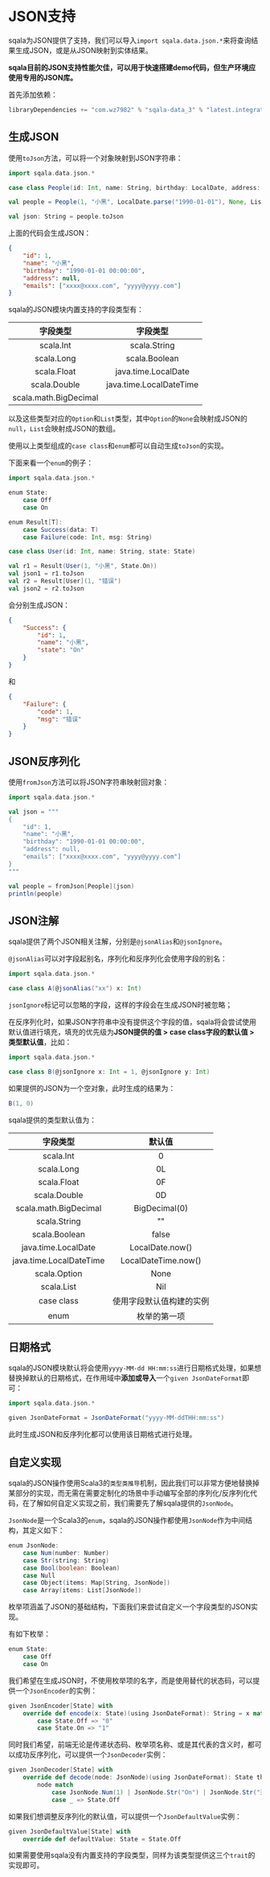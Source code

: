 # JSON支持

sqala为JSON提供了支持，我们可以导入`import sqala.data.json.*`来将查询结果生成JSON，或是从JSON映射到实体结果。

**sqala目前的JSON支持性能欠佳，可以用于快速搭建demo代码，但生产环境应使用专用的JSON库。**

首先添加依赖：

```scala
libraryDependencies += "com.wz7982" % "sqala-data_3" % "latest.integration"
```

## 生成JSON

使用`toJson`方法，可以将一个对象映射到JSON字符串：

```scala
import sqala.data.json.*

case class People(id: Int, name: String, birthday: LocalDate, address: Option[String], emails: List[String])

val people = People(1, "小黑", LocalDate.parse("1990-01-01"), None, List("xxxx@xxxx.com", "yyyy@yyyy.com"))

val json: String = people.toJson
```

上面的代码会生成JSON：

```json
{
    "id": 1,
    "name": "小黑",
    "birthday": "1990-01-01 00:00:00",
    "address": null,
    "emails": ["xxxx@xxxx.com", "yyyy@yyyy.com"]
}
```

sqala的JSON模块内置支持的字段类型有：

|字段类型                |字段类型               |
|:---------------------:|:---------------------:|
|scala.Int              |scala.String           |
|scala.Long             |scala.Boolean          |
|scala.Float            |java.time.LocalDate    |
|scala.Double           |java.time.LocalDateTime|
|scala.math.BigDecimal  |                       |

以及这些类型对应的`Option`和`List`类型，其中`Option`的`None`会映射成JSON的`null`，`List`会映射成JSON的数组。

使用以上类型组成的`case class`和`enum`都可以自动生成`toJson`的实现。

下面来看一个`enum`的例子：

```scala
import sqala.data.json.*

enum State:
    case Off
    case On

enum Result[T]:
    case Success(data: T)
    case Failure(code: Int, msg: String)

case class User(id: Int, name: String, state: State)

val r1 = Result(User(1, "小黑", State.On))
val json1 = r1.toJson
val r2 = Result[User](1, "错误")
val json2 = r2.toJson
```

会分别生成JSON：

```json
{
    "Success": {
        "id": 1,
        "name": "小黑",
        "state": "On"
    }
}
```

和

```json
{
    "Failure": {
        "code": 1,
        "msg": "错误"
    }
}
```

## JSON反序列化

使用`fromJson`方法可以将JSON字符串映射回对象：

```scala
import sqala.data.json.*

val json = """
{
    "id": 1,
    "name": "小黑",
    "birthday": "1990-01-01 00:00:00",
    "address": null,
    "emails": ["xxxx@xxxx.com", "yyyy@yyyy.com"]
}
"""

val people = fromJson[People](json)
println(people)
```

## JSON注解

sqala提供了两个JSON相关注解，分别是`@jsonAlias`和`@jsonIgnore`。

`@jsonAlias`可以对字段起别名，序列化和反序列化会使用字段的别名：

```scala
import sqala.data.json.*

case class A(@jsonAlias("xx") x: Int)
```

`jsonIgnore`标记可以忽略的字段，这样的字段会在生成JSON时被忽略；

在反序列化时，如果JSON字符串中没有提供这个字段的值，sqala将会尝试使用默认值进行填充，填充的优先级为**JSON提供的值 > case class字段的默认值 > 类型默认值**，比如：

```scala
import sqala.data.json.*

case class B(@jsonIgnore x: Int = 1, @jsonIgnore y: Int)
```

如果提供的JSON为一个空对象，此时生成的结果为：

```scala
B(1, 0)
```

sqala提供的类型默认值为：

|字段类型                |默认值                 |
|:---------------------:|:---------------------:|
|scala.Int              |0                      |
|scala.Long             |0L                     |
|scala.Float            |0F                     |
|scala.Double           |0D                     |
|scala.math.BigDecimal  |BigDecimal(0)          |
|scala.String           |""                     |
|scala.Boolean          |false                  |
|java.time.LocalDate    |LocalDate.now()        |
|java.time.LocalDateTime|LocalDateTime.now()    |
|scala.Option           |None                   |
|scala.List             |Nil                    |
|case class             |使用字段默认值构建的实例 |
|enum                   |枚举的第一项            |

## 日期格式

sqala的JSON模块默认将会使用`yyyy-MM-dd HH:mm:ss`进行日期格式处理，如果想替换掉默认的日期格式，在作用域中**添加或导入**一个`given JsonDateFormat`即可：

```scala
import sqala.data.json.*

given JsonDateFormat = JsonDateFormat("yyyy-MM-ddTHH:mm:ss")
```

此时生成JSON和反序列化都可以使用该日期格式进行处理。

## 自定义实现

sqala的JSON操作使用Scala3的`类型类推导`机制，因此我们可以非常方便地替换掉某部分的实现，而无需在需要定制化的场景中手动编写全部的序列化/反序列化代码，在了解如何自定义实现之前，我们需要先了解sqala提供的`JsonNode`。

`JsonNode`是一个Scala3的`enum`，sqala的JSON操作都使用`JsonNode`作为中间结构，其定义如下：

```scala
enum JsonNode:
    case Num(number: Number)
    case Str(string: String)
    case Bool(boolean: Boolean)
    case Null
    case Object(items: Map[String, JsonNode])
    case Array(items: List[JsonNode])
```

枚举项涵盖了JSON的基础结构，下面我们来尝试自定义一个字段类型的JSON实现。

有如下枚举：

```scala
enum State:
    case Off
    case On
```

我们希望在生成JSON时，不使用枚举项的名字，而是使用替代的状态码，可以提供一个`JsonEncoder`的实例：

```scala
given JsonEncoder[State] with
    override def encode(x: State)(using JsonDateFormat): String = x match
        case State.Off => "0"
        case State.On => "1"
```

同时我们希望，前端无论是传递状态码、枚举项名称、或是其代表的含义时，都可以成功反序列化，可以提供一个`JsonDecoder`实例：

```scala
given JsonDecoder[State] with
    override def decode(node: JsonNode)(using JsonDateFormat): State throws JsonDecodeException =
        node match
            case JsonNode.Num(1) | JsonNode.Str("On") | JsonNode.Str("开启") => State.On
            case _ => State.Off
```

如果我们想调整反序列化的默认值，可以提供一个`JsonDefaultValue`实例：

```scala
given JsonDefaultValue[State] with
    override def defaultValue: State = State.Off
```

如果需要使用sqala没有内置支持的字段类型，同样为该类型提供这三个`trait`的实现即可。